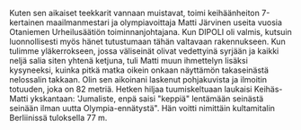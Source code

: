 Kuten sen aikaiset teekkarit vannaan muistavat, toimi keihäänheiton 7-kertainen maailmanmestari ja olympiavoittaja 
Matti Järvinen useita vuosia Otaniemen Urheilusäätiön toiminnanjohtajana. Kun DIPOLI oli valmis, kutsuin 
luonnollisesti myös hänet tutustumaan tähän valtavaan rakennukseen. Kun tulimme yläkerrokseen, jossa väliseinät olivat 
vedettyinä syrjään ja kaikki neljä salia siten yhtenä ketjuna, tuli Matti muun ihmettelyn lisäksi kysyneeksi, kuinka pitkä 
matka oikein onkaan näyttämön takaseinästä nelossalin takkaan. Olin sen aikoinani laskenut pohjakuvista ja ilmoitin 
totuuden, joka on 82 metriä. Hetken hiljaa tuumiskeltuaan laukaisi Keihäs-Matti ykskantaan: 'Jumaliste, enpä saisi 
"keppiä" lentämään seinästä seinään ilman uutta Olympia-ennätystä". Hän voitti nimittäin kultamitalin Berliinissä 
tuloksella 77 m.